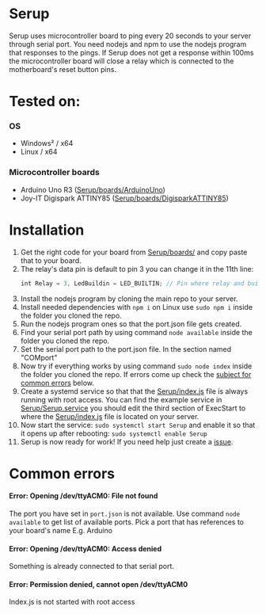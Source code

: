 # Serup
Serup uses microcontroller board to ping every 20 seconds to your server through serial port. You need nodejs and npm to use the nodejs program that responses to the pings. If Serup does not get a response within 100ms the microcontroller board will close a relay which is connected to the motherboard's reset button pins.

# Tested on:
### OS
- Windows² / x64
- Linux / x64
### Microcontroller boards
- Arduino Uno R3 ([Serup/boards/ArduinoUno](https://github.com/JAAKKQ/Serup/blob/main/boards/ArduinoUno))
- Joy-IT Digispark ATTINY85 ([Serup/boards/DigisparkATTINY85](https://github.com/JAAKKQ/Serup/blob/main/boards/DigisparkATTINY85))

# Installation
1. Get the right code for your board from [Serup/boards/](https://github.com/JAAKKQ/Serup/blob/main/boards/) and copy paste that to your board.
2. The relay's data pin is default to pin 3 you can change it in the 11th line:
    ```JavaScript
    int Relay = 3, LedBuildin = LED_BUILTIN; // Pin where relay and build in led is set
    ```
3. Install the nodejs program by cloning the main repo to your server.
4. Install needed dependencies with `npm i` on Linux use `sudo npm i` inside the folder you cloned the repo.
5. Run the nodejs program ones so that the port.json file gets created.
6. Find your serial port path by using command `node available` inside the folder you cloned the repo.
7. Set the serial port path to the port.json file. In the section named "COMport"
8. Now try if everything works by using command `sudo node index` inside the folder you cloned the repo. If errors come up check the [subject for common errors](https://github.com/JAAKKQ/Serup#common-errors) below.
9. Create a systemd service so that that the [Serup/index.js](https://github.com/JAAKKQ/Serup/blob/main/index.js) file is always running with root access. You can find the example service in [Serup/Serup.service](https://github.com/JAAKKQ/Serup/blob/main/Serup.service) you should edit the third section of ExecStart to where the [Serup/index.js](https://github.com/JAAKKQ/Serup/blob/main/index.js) file is located on your server.
10. Now start the service: `sudo systemctl start Serup` and enable it so that it opens up after rebooting: `sudo systemctl enable Serup`
11. Serup is now ready for work! If you need help just create a [issue](https://github.com/JAAKKQ/Serup/issues/new).

# Common errors
#### Error: Opening /dev/ttyACM0: File not found
The port you have set in `port.json` is not available. Use command `node available` to get list of available ports. Pick a port that has references to your board's name E.g. Arduino
#### Error: Opening /dev/ttyACM0: Access denied
Something is already connected to that serial port.
#### Error: Permission denied, cannot open /dev/ttyACM0
Index.js is not started with root access
